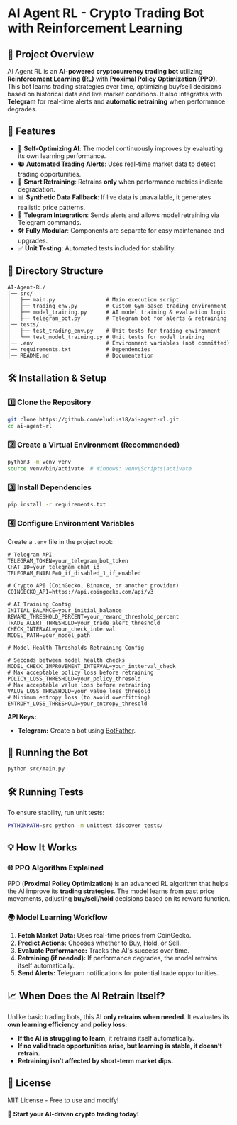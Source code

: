 # AI Agent RL - Crypto Trading Bot with Reinforcement Learning

## 📌 Project Overview
AI Agent RL is an **AI-powered cryptocurrency trading bot** utilizing **Reinforcement Learning (RL)** with **Proximal Policy Optimization (PPO)**. This bot learns trading strategies over time, optimizing buy/sell decisions based on historical data and live market conditions. It also integrates with **Telegram** for real-time alerts and **automatic retraining** when performance degrades.

## 🚀 Features

- 🚀 **Self-Optimizing AI**: The model continuously improves by evaluating its own learning performance.  
- 🐿 **Automated Trading Alerts**: Uses real-time market data to detect trading opportunities.  
- 🔄 **Smart Retraining**: Retrains **only** when performance metrics indicate degradation.  
- 📊 **Synthetic Data Fallback**: If live data is unavailable, it generates realistic price patterns.  
- 💬 **Telegram Integration**: Sends alerts and allows model retraining via Telegram commands.  
- 🛠 **Fully Modular**: Components are separate for easy maintenance and upgrades.  
- ✅ **Unit Testing**: Automated tests included for stability.

## 📂 Directory Structure
```
AI-Agent-RL/
│── src/
│   ├── main.py                # Main execution script
│   ├── trading_env.py         # Custom Gym-based trading environment
│   ├── model_training.py      # AI model training & evaluation logic
│   ├── telegram_bot.py        # Telegram bot for alerts & retraining
│── tests/
│   ├── test_trading_env.py    # Unit tests for trading environment
│   └── test_model_training.py # Unit tests for model training
│── .env                       # Environment variables (not committed)
│── requirements.txt           # Dependencies
│── README.md                  # Documentation
```

## 🛠️ Installation & Setup

### 1️⃣ Clone the Repository
```sh
git clone https://github.com/eludius18/ai-agent-rl.git
cd ai-agent-rl
```

### 2️⃣ Create a Virtual Environment (Recommended)
```sh
python3 -m venv venv
source venv/bin/activate  # Windows: venv\Scripts\activate
```

### 3️⃣ Install Dependencies
```sh
pip install -r requirements.txt
```

### 4️⃣ Configure Environment Variables
Create a `.env` file in the project root:
```
# Telegram API
TELEGRAM_TOKEN=your_telegram_bot_token
CHAT_ID=your_telegram_chat_id
TELEGRAM_ENABLE=0_if_disabled_1_if_enabled

# Crypto API (CoinGecko, Binance, or another provider)
COINGECKO_API=https://api.coingecko.com/api/v3

# AI Training Config
INITIAL_BALANCE=your_initial_balance
REWARD_THRESHOLD_PERCENT=your_reward_threshold_percent
TRADE_ALERT_THRESHOLD=your_trade_alert_threshold
CHECK_INTERVAL=your_check_interval
MODEL_PATH=your_model_path

# Model Health Thresholds Retraining Config

# Seconds between model health checks
MODEL_CHECK_IMPROVEMENT_INTERVAL=your_intterval_check
# Max acceptable policy loss before retraining
POLICY_LOSS_THRESHOLD=your_policy_thresold
# Max acceptable value loss before retraining 
VALUE_LOSS_THRESHOLD=your_value_loss_thresold
# Minimum entropy loss (to avoid overfitting)
ENTROPY_LOSS_THRESHOLD=your_entropy_thresold
```
**API Keys:**  
- **Telegram:** Create a bot using [BotFather](https://t.me/BotFather).  

## 🚀 Running the Bot
```sh
python src/main.py
```

## 🛠️ Running Tests
To ensure stability, run unit tests:
```sh
PYTHONPATH=src python -m unittest discover tests/
```

## 💡 How It Works
### 🌐 PPO Algorithm Explained
PPO (**Proximal Policy Optimization**) is an advanced RL algorithm that helps the AI improve its **trading strategies**. The model learns from past price movements, adjusting **buy/sell/hold** decisions based on its reward function.

### 🌍 Model Learning Workflow
1. **Fetch Market Data:** Uses real-time prices from CoinGecko.
2. **Predict Actions:** Chooses whether to Buy, Hold, or Sell.
3. **Evaluate Performance:** Tracks the AI's success over time.
4. **Retraining (if needed):** If performance degrades, the model retrains itself automatically.
5. **Send Alerts:** Telegram notifications for potential trade opportunities.

## 📈 When Does the AI Retrain Itself?
Unlike basic trading bots, this AI **only retrains when needed**. It evaluates its **own learning efficiency** and **policy loss**:
- **If the AI is struggling to learn**, it retrains itself automatically.
- **If no valid trade opportunities arise, but learning is stable, it doesn’t retrain.**
- **Retraining isn’t affected by short-term market dips.**

## 💚 License
MIT License - Free to use and modify!

🚀 **Start your AI-driven crypto trading today!**